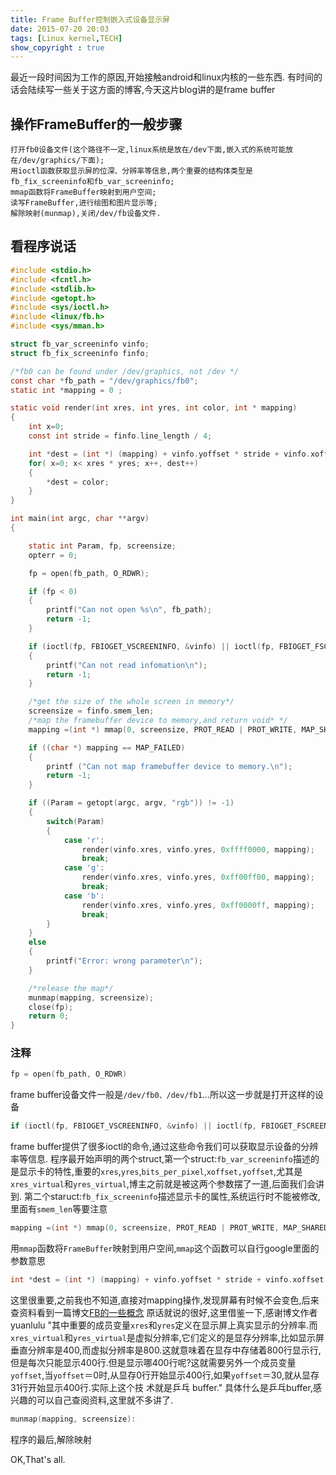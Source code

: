 ```yaml
---
title: Frame Buffer控制嵌入式设备显示屏
date: 2015-07-20 20:03
tags: [Linux kernel,TECH]
show_copyright : true
---
```

最近一段时间因为工作的原因,开始接触android和linux内核的一些东西.
有时间的话会陆续写一些关于这方面的博客,今天这片blog讲的是frame buffer

## 操作FrameBuffer的一般步骤

```
打开fb0设备文件(这个路径不一定,linux系统是放在/dev下面,嵌入式的系统可能放在/dev/graphics/下面);
用ioctl函数获取显示屏的位深、分辨率等信息,两个重要的结构体类型是fb_fix_screeninfo和fb_var_screeninfo;
mmap函数将FrameBuffer映射到用户空间;
读写FrameBuffer,进行绘图和图片显示等;
解除映射(munmap),关闭/dev/fb设备文件.
```
<!--more-->
## 看程序说话
``` c
#include <stdio.h>
#include <fcntl.h>
#include <stdlib.h>
#include <getopt.h>
#include <sys/ioctl.h>
#include <linux/fb.h>
#include <sys/mman.h>

struct fb_var_screeninfo vinfo;
struct fb_fix_screeninfo finfo;

/*fb0 can be found under /dev/graphics, not /dev */
const char *fb_path = "/dev/graphics/fb0";
static int *mapping = 0 ;

static void render(int xres, int yres, int color, int * mapping)
{
    int x=0;
    const int stride = finfo.line_length / 4;

    int *dest = (int *) (mapping) + vinfo.yoffset * stride + vinfo.xoffset;
    for( x=0; x< xres * yres; x++, dest++)
    {
        *dest = color;
    }
}

int main(int argc, char **argv)
{

    static int Param, fp, screensize;
    opterr = 0;

    fp = open(fb_path, O_RDWR);

    if (fp < 0)
    {
        printf("Can not open %s\n", fb_path);
        return -1;
    }

    if (ioctl(fp, FBIOGET_VSCREENINFO, &vinfo) || ioctl(fp, FBIOGET_FSCREENINFO, &finfo))
    {
        printf("Can not read infomation\n");
        return -1;
    }

    /*get the size of the whole screen in memory*/
    screensize = finfo.smem_len;
    /*map the framebuffer device to memory,and return void* */
    mapping =(int *) mmap(0, screensize, PROT_READ | PROT_WRITE, MAP_SHARED, fp, 0); 

    if ((char *) mapping == MAP_FAILED)
    {
        printf ("Can not map framebuffer device to memory.\n");
        return -1;
    }

    if ((Param = getopt(argc, argv, "rgb")) != -1)
    {
        switch(Param) 
        {
            case 'r':
                render(vinfo.xres, vinfo.yres, 0xffff0000, mapping);
                break;
            case 'g':
                render(vinfo.xres, vinfo.yres, 0xff00ff00, mapping);
                break;
            case 'b':
                render(vinfo.xres, vinfo.yres, 0xff0000ff, mapping);
                break;
        }
    }
    else
    {
        printf("Error: wrong parameter\n");
    }

    /*release the map*/
    munmap(mapping, screensize);
    close(fp);
    return 0;
}
```
### 注释
``` c
fp = open(fb_path, O_RDWR)
```
frame buffer设备文件一般是`/dev/fb0、/dev/fb1`...所以这一步就是打开这样的设备


``` c
if (ioctl(fp, FBIOGET_VSCREENINFO, &vinfo) || ioctl(fp, FBIOGET_FSCREENINFO, &finfo))
```
frame buffer提供了很多ioctl的命令,通过这些命令我们可以获取显示设备的分辨率等信息.
程序最开始声明的两个struct,第一个struct:`fb_var_screeninfo`描述的是显示卡的特性,重要的`xres`,`yres`,`bits_per_pixel`,`xoffset,yoffset`,尤其是`xres_virtual`和`yres_virtual`,博主之前就是被这两个参数摆了一道,后面我们会讲到.
第二个staruct:`fb_fix_screeninfo`描述显示卡的属性,系统运行时不能被修改,里面有`smem_len`等要注意

``` c
mapping =(int *) mmap(0, screensize, PROT_READ | PROT_WRITE, MAP_SHARED, fp, 0):
```
用`mmap`函数将`FrameBuffer`映射到用户空间,`mmap`这个函数可以自行google里面的参数意思

``` c
int *dest = (int *) (mapping) + vinfo.yoffset * stride + vinfo.xoffset
```
这里很重要,之前我也不知道,直接对mapping操作,发现屏幕有时候不会变色,后来查资料看到一篇博文[FB的一些概念](http://blog.csdn.net/yuanlulu/article/details/8621656)
原话就说的很好,这里借鉴一下,感谢博文作者yuanlulu
"其中重要的成员变量`xres`和`yres`定义在显示屏上真实显示的分辨率.而`xres_virtual`和`yres_virtual`是虚拟分辨率,它们定义的是显存分辨率,比如显示屏垂直分辨率是400,而虚拟分辨率是800.这就意味着在显存中存储着800行显示行,但是每次只能显示400行.但是显示哪400行呢?这就需要另外一个成员变量`yoffset`,当`yoffset`＝0时,从显存0行开始显示400行,如果`yoffset`＝30,就从显存31行开始显示400行.实际上这个技 术就是乒乓 buffer."
具体什么是乒乓buffer,感兴趣的可以自己查阅资料,这里就不多讲了.

``` c
munmap(mapping, screensize):
```
程序的最后,解除映射


OK,That's all.
